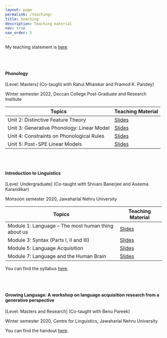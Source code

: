 ```yaml
---
layout: page
permalink: /teaching/
title: teaching
description: Teaching material
nav: true
nav_order: 5
---
```


My teaching statement is [here](https://drive.google.com/file/d/1cLaPlspNXe7TpMvG_akUI_7mxt3NeKsc/view?usp=sharing)

<br/>
<br/>

#### Phonology 
[Level: Masters] (Co-taught with Rahul Mhaiskar and Pramod K. Pandey)  

Winter semester 2022, Deccan College Post-Graduate and Research Institute  

| Topics 	| Teaching Material 	|
|---	|---	|
| Unit 2: Distinctive Feature Theory 	| [Slides](https://drive.google.com/file/d/1dUvi3jy1xS-aeS67rH9g0Co5YNXP80o2/view?usp=drivesdk)  	|
| Unit 3: Generative Phonology: Linear Model 	| [Slides](https://drive.google.com/file/d/11SFc4OFstq3KOQslA2r82BINx5BLzcAS/view?usp=drivesdk)  	|
| Unit 4: Constraints on Phonological Rules  	| [Slides](https://drive.google.com/file/d/1Nw-YdzSx-m7X6r-pY8yIhrah2xOkno2S/view?usp=drivesdk)  	|
| Unit 5: Post-SPE Linear Models  	| [Slides](https://drive.google.com/file/d/1D1OCsxSfrsftC2GrhCX-TElQucY7So3Q/view?usp=drivesdk)  	|  


<br/>
<br/>
  


#### Introduction to Linguistics 
[Level: Undergraduate]
(Co-taught with Shivani Banerjee and Aseema Karandikar)  

Monsoon semester 2020, Jawaharlal Nehru University  

|  Topics 	|  Teaching Material 	|
|---	|---	|
| Module 1: Language – The most human thing about us  	| [Slides](https://drive.google.com/file/d/1o-HNheFWdJO1SwOtOrG6jnvfolS5um6n/view?usp=drivesdk)   	|
| Module 3: Syntax (Parts I, II and III)   	| [Slides](https://drive.google.com/file/d/1eegGmaGyVJDNhZuQsiwk1irKEwiiYPhr/view?usp=drivesdk)   	|
| Module 5: Language Acquisition  	| [Slides](https://drive.google.com/file/d/197M1zXhsSRmJXuw8LsVQe6V6hFxN6VoX/view?usp=drivesdk)   	|
| Module 7: Language and the Human Brain   	| [Slides](https://drive.google.com/file/d/1LJbyVRTvCP_W4abJWqy368a9GILq3Z9z/view?usp=drivesdk)  	|

You can find the syllabus [here](https://drive.google.com/file/d/1OocVIkWd1KsGssEyX7mmfz1AFJtCAnIy/view?usp=drivesdk).  

<br/>
<br/>


#### Growing Language: A workshop on language acquisition research from a generative perspective 
[Level: Masters and Research] 
(Co-taught with Benu Pareek)  

Winter semester 2020, Centre for Linguistics, Jawaharlal Nehru University   

You can find the handout [here](https://drive.google.com/file/d/1oQkZQmjuB18j-CaccfUp73zILwN2SNKg/view?usp=drivesdk).
